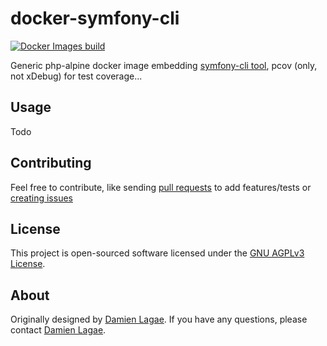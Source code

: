 # docker-symfony-cli

[![Docker Images build](https://github.com/Enabel/docker-symfony-cli/actions/workflows/workflow.yml/badge.svg)](https://github.com/Enabel/docker-symfony-cli/actions/workflows/workflow.yml)

Generic php-alpine docker image embedding [symfony-cli tool](https://symfony.com/download), pcov (only, not xDebug) for test coverage...

## Usage

Todo

## Contributing

Feel free to contribute, like sending [pull requests](https://github.com/enabel/docker-symfony-cli/pulls) to add features/tests
or [creating issues](https://github.com/enabel/docker-symfony-cli/issues)

## License

This project is open-sourced software licensed under the [GNU AGPLv3 License](LICENSE).

## About
Originally designed by [Damien Lagae][1]. If you have any questions, please contact [Damien Lagae][1].

[1]: damien.lagae@enabel.be
